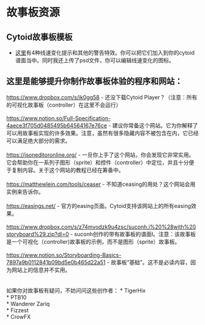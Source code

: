 # 故事板资源

## Cytoid故事板模板
* [这里](https://drive.google.com/file/d/1UOnz5cWR4LDFNlSj6OuIYJZS2DUE0_r7/view)有4种线速变化提示和其他的警告特效。你可以把它们加入到你的cytoid谱面当中。同时我还上传了psd文件，你可以编辑线速变化的图标。<br>



## 这里是能够提升你制作故事板体验的程序和网站：
https://www.dropbox.com/s/ik0gg58  - 还没下载Cytoid Player？（注意：所有的可视化故事板（controller）在这里不会运行）<br>
<br>
https://www.notion.so/Full-Specification-4aece3f705d0485495b64564167e76ce  - 建议你常备这个网站。它为你解释了可以用故事板实现的许多效果。注意，虽然有很多隐藏内容不被包含在内，它已经可以满足绝大部分的需求。<br>
<br>
https://jsoneditoronline.org/  - 一旦你上手了这个网站，你会发现它非常实用。它会帮助你在一系列子图形（sprite）和控件（controller）中定位，并且十分便于复制内容。关于这个网站的教程已经在筹备中。<br>
<br>
https://matthewlein.com/tools/ceaser  - 不知道ceasing的用处？这个网站会用实例来告诉你。<br>
<br>
https://easings.net/  - 官方的easing页面。Cytoid支持该网站上的所有easing效果。<br>
<br>
https://www.dropbox.com/s/z74mvodzk9u4zsc/suconh.i%20%28with%20storyboard%29.zip?dl=0  - suconh创作的带有故事板的谱面I。注意：该故事板是一个可视化（controller)故事板的示例，而不是图形（sprite）故事板。<br>
<br>
https://www.notion.so/Storyboarding-Basics-7897a9b0112841b09bd5e0b465d22a51 - 故事板“基础”。这不是必读内容，因为网站上的信息并不实用。<br>
<br>
<br>
如果你对故事板有疑问，不妨问问这些创作者：
    * TigerHix <br>
    * PTB10 <br>
    * Wanderer Zariq <br>
    * Fizzest <br>
    * CrowFX <br>
